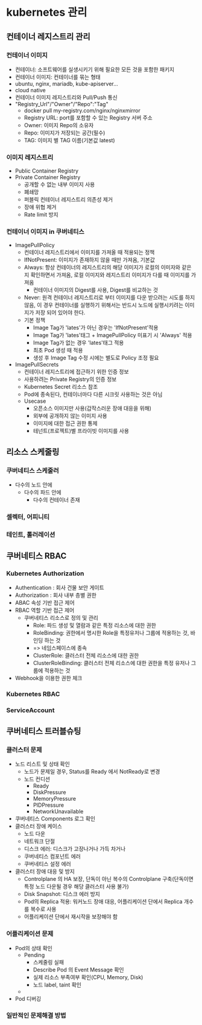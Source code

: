# kubernetes 관리

## 컨테이너 레지스트리 관리

### 컨테이너 이미지

- 컨테이너: 소프트웨어를 실생시키기 위해 필요한 모든 것을 포함한 패키지
- 컨테이너 이미지: 컨테이너를 묶는 형태
- ubuntu, nginx, mariadb, kube-apiserver...
- cloud native
- 컨테이너 이미지 레지스트리와 Pull/Push 통신
- "Registry_Url"/"Owner"/"Repo":"Tag"
  - docker pull my-registry.com/nginx/nginxmirror
  - Registry URL: port를 포함할 수 있는 Registry 서버 주소
  - Owner: 이미지 Repo의 소유자
  - Repo: 이미지가 저장되는 공간(필수)
  - TAG: 이미지 별 TAG 이름(기본값 latest)

### 이미지 레지스트리

- Public Container Registry
- Private Container Registry
  - 공개할 수 없는 내부 이미지 사용
  - 폐쇄망
  - 퍼블릭 컨테이너 레지스트리 의존성 제거
  - 장애 위협 제거
  - Rate limit 방지

### 컨테이너 이미지 in 쿠버네티스

- ImagePullPolicy
  - 컨테이너 레지스트리에서 이미지를 가져올 때 적용되는 정책
  - IfNotPresent: 이미지가 존재하지 않을 때만 가져옴, 기본값
  - Always: 항상 컨테이너의 레지스트리의 해당 이미지가 로컬의 이미자와 같은지 확인하면서 가져옴, 로컬 이미지와 레지스트리 이미지가 다를 때 이미지를 가져옴
    - 컨테이너 이미지의 Digest를 사용, Digest를 비교하는 것
  - Never: 원격 컨테이너 레지스트리로 부터 이미지를 다운 받으려는 시도를 하지 않음, 이 경우 컨테이너를 실행하기 위해서는 반드시 노드에 실행시키려는 이미지가 저장 되어 있어야 한다.
  - 기본 정책
    - Image Tag가 'lates'가 아닌 경우는 'IfNotPresent'적용
    - Image Tag가 'lates'태그 + ImagePullPolicy 미표기 시 'Always' 적용
    - Image Tag가 없는 경우 'lates'태그 적용
    - 최초 Pod 생성 때 적용
    - 생성 후 Image Tag 수정 시에는 별도로 Policy 조정 필요
- ImagePullSecrets
  - 컨테이너 레지스트리에 접근하기 위한 인증 정보
  - 사용하려는 Private Registry의 인증 정보
  - Kubernetes Secret 리소스 참조
  - Pod에 종속된다, 컨테이너마다 다른 시크릿 사용하는 것은 아님
  - Usecase
    - 오픈소스 이미지만 사용(갑작스러운 장애 대응을 위해)
    - 외부에 공개하지 않는 이미지 사용
    - 이미지에 대한 접근 권한 통제
    - 테넌트(프로젝트)별 프라이빗 이미지를 사용

## 리소스 스케줄링

### 쿠버네티스 스케줄러

- 다수의 노드 안에
  - 다수의 파드 안에
    - 다수의 컨테이너 존재

### 셀렉터, 어피니티

### 테인트, 톨러레이션

## 쿠버네티스 RBAC

### Kubernetes Authorization

- Authentication : 회사 건물 보안 게이트
- Authorization : 회사 내부 층별 권한
- ABAC 속성 기반 접근 제어
- RBAC 역할 기반 접근 제어
  - 쿠버네티스 리소스로 정의 및 관리
    - Role: 파드 생성 및 열람과 같은 특정 리소스에 대한 권한
    - RoleBinding: 권한에서 명시한 Role을 특정유저나 그룹에 적용하는 것, 바인딩 하는 것
    - => 네임스페이스에 종속
    - ClusterRole: 클러스터 전체 리소스에 대한 권한
    - ClusterRoleBinding: 클러스터 전체 리소스에 대한 권한을 특정 유저나 그룹에 적용하는 것
- Webhook을 이용한 권한 체크

### Kubernetes RBAC

### ServiceAccount

## 쿠버네티스 트러블슈팅

### 클러스터 문제

- 노드 리스트 및 상태 확인
  - 노드가 문제일 경우, Status를 Ready 에서 NotReady로 변경
  - 노드 컨디션
    - Ready
    - DiskPressure
    - MemoryPressure
    - PIDPressure
    - NetworkUnavailable
- 쿠버네티스 Components 로그 확인
- 클러스터 장애 케이스
  - 노드 다운
  - 네트워크 단절
  - 디스크 에러: 디스크가 고장나거나 가득 차거나
  - 쿠버네티스 컴포넌트 에러
  - 쿠버네티스 설정 에러
- 클러스터 장애 대응 및 방지
  - Controlplane 의 HA 보장, 단독이 아닌 복수의 Controlplane 구축(단독이면 특정 노드 다운될 경우 해당 클러스터 사용 불가)
  - Disk Snapshot: 디스크 에러 방지
  - Pod의 Replica 적용: 워커노드 장애 대응, 어플리케이션 단에서 Replica 개수를 복수로 사용
  - 어플리케이션 단에서 재시작을 보장해야 함

### 어플리케이션 문제

- Pod의 상태 확인
  - Pending
    - 스케줄링 실패
    - Describe Pod 의 Event Message 확인
    - 실제 리소스 부족여부 확인(CPU, Memory, Disk)
    - 노드 label, taint 확인
  - 
- Pod 디버깅

### 일반적인 문제해결 방법
